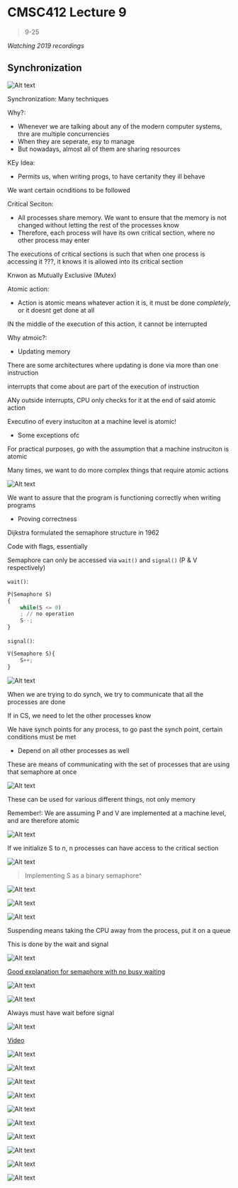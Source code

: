 # CMSC412 Lecture 9  
> 9-25  

*Watching 2019 recordings*  

## Synchronization  

![Alt text](image.png)  

Synchronization: Many techniques  

Why?:  
* Whenever we are talking about any of the modern computer systems, thre are multiple concurrencies
* When they are seperate, esy to manage
* But nowadays, almost all of them are sharing resources  

KEy Idea:  
* Permits us, when writing progs, to have certanity they ill behave  

We want certain ocnditions to be followed  

Critical Seciton:  
* All processes share memory. We want to ensure that the memory is not changed without letting the rest of the processes know  
* Therefore, each process will have its own critical section, where no other process may enter  

The executions of critical sections is such that when one process is accessing it ???, it knows it is allowed into its critical section  

Knwon as Mutually Exclusive (Mutex)  

Atomic action:  
* Action is atomic means whatever action it is, it must be done *completely*, or it doesnt get done at all  

IN the middle of the execution of this action, it cannot be interrupted  

Why atmoic?:
* Updating memory

There are some architectures where updating is done via more than one instruction  

interrupts that come about are part of the execution of instruction  

ANy outside interrupts, CPU only checks for it at the end of said atomic action  

Executino of every instuciton at a machine level is atomic!  
* Some exceptions ofc  

For practical purposes, go with the assumption that a machine instruciton is atomic  

Many times, we want to do more complex things that require atomic actions  

![Alt text](image-1.png)  

We want to assure that the program is functioning correctly when writing programs  
* Proving correctness  

Dijkstra formulated the semaphore structure in 1962  

Code with flags, essentially  

Semaphore can only be accessed via `wait()` and `signal()` (P & V respectively)  

`wait()`:
```python
P(Semaphore S)
{
    while(S <= 0)
    ; // no operation
    S--;
}
```  

`signal()`:
```python
V(Semaphore S){
    S++;
}
```

![Alt text](image-2.png)  

When we are trying to do synch, we try to communicate that all the processes are done  

If in CS, we need to let the other processes know  

We have synch points for any process, to go past the synch point, certain conditions must be met  
* Depend on all other processes as well  

These are means of communicating with the set of processes that are using that semaphore at once

![Alt text](image-3.png)  

These can be used for various different things, not only memory  

Remember!: We are assuming P and V are implemented at a machine level, and are therefore atomic  

![Alt text](image-4.png)  

If we initialize S to n, n processes can have access to the critical section  

![Alt text](image-5.png)  
> Implementing S as a binary semaphore^  

![Alt text](image-6.png)  

![Alt text](image-7.png)  

![Alt text](image-8.png)  

Suspending means taking the CPU away from the process, put it on a queue  

This is done by the wait and signal  


![Alt text](image-9.png)  

[Good explanation for semaphore with no busy waiting](https://www.youtube.com/watch?v=_DAIgCgvog0&ab_channel=a-cube)

![Alt text](image-10.png)  

![Alt text](image-11.png)  

Always must have wait before signal

![Alt text](image-12.png)  

[Video](youtube.com/watch?v=ufdQ0GR855M&ab_channel=NesoAcademy)

![Alt text](image-13.png)  

![Alt text](image-14.png)  

![Alt text](image-15.png)  

![Alt text](image-16.png)  

![Alt text](image-17.png)  

![Alt text](image-18.png)  

![Alt text](image-19.png)  

![Alt text](image-20.png)  

![Alt text](image-21.png)  

![Alt text](image-22.png)  


